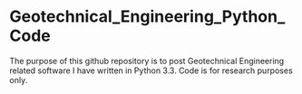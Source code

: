 # Geotechnical_Engineering_Python_Code
The purpose of this github repository is to post Geotechnical Engineering related software I have written in Python 3.3. Code is for research purposes only. 
